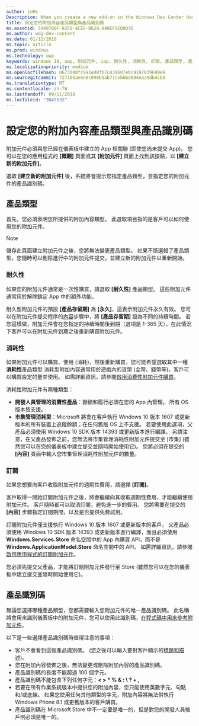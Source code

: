 ```yaml
---
author: jnHs
Description: When you create a new add-on in the Windows Dev Center dashboard, you need to specify a product type and assign it a product ID.
title: 設定您的附加內容產品類型與產品識別碼
ms.assetid: 59497B0F-82F0-4CEE-B628-040EF9ED8D3D
ms.author: wdg-dev-content
ms.date: 01/12/2018
ms.topic: article
ms.prod: windows
ms.technology: uwp
keywords: windows 10, uwp, 附加元件, iap, 耐久性, 消耗性, 訂閱, 產品類型, 產品識別碼, App 內購買, 應用程式內產品
ms.localizationpriority: medium
ms.openlocfilehash: 0673048fc9a1ed8fb7c439607ebc4197039699e9
ms.sourcegitcommit: 72710baeee8c898b5ab77ceb66d884eaa9db4cb8
ms.translationtype: MT
ms.contentlocale: zh-TW
ms.lasthandoff: 09/11/2018
ms.locfileid: "3845532"
---
```

# <a name="set-your-add-on-product-type-and-product-id"></a>設定您的附加內容產品類型與產品識別碼

附加元件必須與您已經在儀表板中建立的 App 相關聯 (即使您尚未提交 App)。 您可以在您的應用程式的 **\[概觀\]** 頁面或其 **\[附加元件\]** 頁面上找到該按鈕，以 **\[建立新的附加元件\]**。

選取 **\[建立新的附加元件\]** 後，系統將會提示您指定產品類型，並指定您的附加元件的產品識別碼。

## <a name="product-type"></a>產品類型

首先，您必須表明您所提供的附加內容類型。 此選取項目指的是客戶可以如何使用您的附加元件。

> [!NOTE]
> 儲存此頁面建立附加元件之後，您將無法變更產品類型。 如果不慎選錯了產品類型，您隨時可以刪除進行中的附加元件提交，並建立新的附加元件以重新開始。

<span id="durable" />

### <a name="durable"></a>耐久性

如果您的附加元件通常是一次性購買，請選取 **\[耐久性\]** 產品類型。 這些附加元件通常用於解除鎖定 App 中的額外功能。

耐久型附加元件的預設 **\[產品存留期\]** 為 **\[永久\]**，這表示附加元件永久有效。 您可以在附加元件提交程序的[內容](enter-add-on-properties.md)步驟中，將 **\[產品存留期\]** 設為不同的持續時間。 若您這樣做，附加元件會在您指定的持續時間後到期（選項是 1-365 天），在此情況下客戶可以在附加元件到期之後重新購買附加元件。

<span id="consumable" />

### <a name="consumable"></a>消耗性

如果附加元件可以購買、使用 (消耗)，然後重新購買，您可能希望選取其中一種**消耗性**產品類型 消耗型附加內容通常用於遊戲內的貨幣 (金幣、錢幣等)，客戶可以購買設定的量並使用。 如需詳細資訊，請參閱[啟用消費性附加元件購買](../monetize/enable-consumable-add-on-purchases.md)。

消耗性附加元件有兩種類型：
- **開發人員管理的消費性產品**：餘額和履行必須在您的 App 內管理。 所有 OS 版本皆支援。
- **市集管理消耗型**：Microsoft 將會在客戶執行 Windows 10 版本 1607 或更新版本的所有裝置上追蹤餘額；在任何舊版 OS 上不支援。 若要使用此選項，父產品必須使用 Windows 10 SDK 版本 14393 或更新版本進行編譯。 另請注意，在父產品發佈之前，您無法將市集管理消耗性附加元件提交至 [市集] (雖然您可以在您的儀表板中建立提交並隨時開始使用它)。 您將必須在提交的 **\[內容\]** 頁面中輸入您市集管理消耗性附加元件的數量。

<span id="subscription" />

### <a name="subscription"></a>訂閱

如果您想要向客戶收取附加元件的週期性費用，請選擇 **\[訂閱\]**。

客戶取得一開始訂閱附加元件之後，將會繼續向其收取週期性費用，才能繼續使用附加元件。 客戶隨時都可以取消訂閱，避免進一步的費用。 您將需要在提交的 **\[內容\]** 步驟指定訂閱期間，以及是否提供免費試用。

訂閱附加元件僅支援執行 Windows 10 版本 1607 或更新版本的客戶。 父產品必須使用 Windows 10 SDK 版本 14393 或更新版本進行編譯，而且必須使用 **Windows.Services.Store** 命名空間中的 App 內購買 API，而不是 **Windows.ApplicationModel.Store** 命名空間中的 API。 如需詳細資訊，請參閱[啟用應用程式的訂閱附加元件](../monetize/enable-subscription-add-ons-for-your-app.md)。

您必須先提交父產品，才能將訂閱附加元件發行至 Store (雖然您可以在您的儀表板中建立提交並隨時開始使用它)。

## <a name="product-id"></a>產品識別碼

無論您選擇哪種產品類型，您都需要輸入您附加元件的唯一產品識別碼。 此名稱將會用來識別儀表板中的附加元件，您可以使用此識別碼，[在程式碼中用來參考附加元件](../monetize/in-app-purchases-and-trials.md#how-to-use-product-ids-for-add-ons-in-your-code)。

以下是一些選擇產品識別碼時值得注意的事項：

-   客戶不會看到這個產品識別碼。 (您之後可以輸入要對客戶顯示的[標題和描述](create-add-on-descriptions.md))。
-   您在附加內容發佈之後，無法變更或刪除附加內容的產品識別碼。
-   產品識別碼的長度不能超過 100 個字元。
-   產品識別碼不能包含下列任何字元：**&lt; &gt; \* % &amp; : \\ ? + ,**
-   若要在所有作業系統版本中提供您的附加內容，您只能使用英數字元、句點和/或底線。 如果您使用任何其他類型的字元，附加內容將無法供執行 Windows Phone 8.1 或更舊版本的客戶購買。
-   產品識別碼在 Microsoft Store 中不一定要是唯一的，但是對您的開發人員帳戶則必須是唯一的。
 
